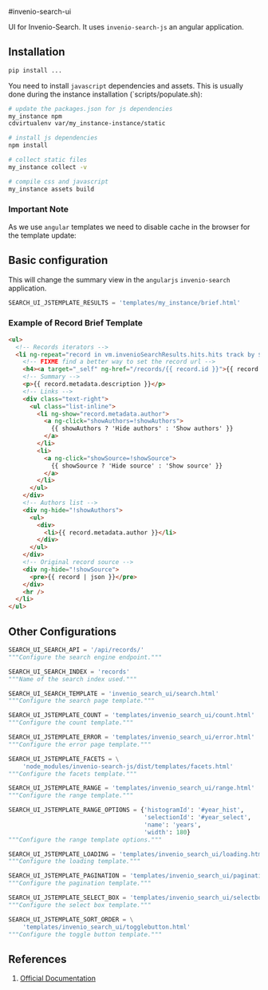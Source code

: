 #invenio-search-ui

UI for Invenio-Search. It uses `invenio-search-js` an angular application.


## Installation

```python
pip install ...
```
You need to install `javascript` dependencies and assets. This is usually done during the instance installation (`scripts/populate.sh):

```bash
# update the packages.json for js dependencies
my_instance npm
cdvirtualenv var/my_instance-instance/static

# install js dependencies
npm install

# collect static files
my_instance collect -v

# compile css and javascript
my_instance assets build
```
### Important Note

As we use `angular` templates we need to disable cache in the browser for the template update:

## Basic configuration

This will change the summary view in the `angularjs` `invenio-search` application.
```python
SEARCH_UI_JSTEMPLATE_RESULTS = 'templates/my_instance/brief.html'
```

### Example of Record Brief Template

```html
<ul>
  <!-- Records iterators -->
  <li ng-repeat="record in vm.invenioSearchResults.hits.hits track by $index">
    <!-- FIXME find a better way to set the record url -->
    <h4><a target="_self" ng-href="/records/{{ record.id }}">{{ record.metadata.title }}</a></h4>
    <!-- Summary -->
    <p>{{ record.metadata.description }}</p>
    <!-- Links -->
    <div class="text-right">
      <ul class="list-inline">
        <li ng-show="record.metadata.author">
          <a ng-click="showAuthors=!showAuthors">
            {{ showAuthors ? 'Hide authors' : 'Show authors' }}
          </a>
        </li>
        <li>
          <a ng-click="showSource=!showSource">
            {{ showSource ? 'Hide source' : 'Show source' }}
          </a>
        </li>
      </ul>
    </div>
    <!-- Authors list -->
    <div ng-hide="!showAuthors">
      <ul>
        <div>
          <li>{{ record.metadata.author }}</li>
        </div>
      </ul>
    </div>
    <!-- Original record source -->
    <div ng-hide="!showSource">
      <pre>{{ record | json }}</pre>
    </div>
    <hr />
  </li>
</ul>
```


## Other Configurations

```python
SEARCH_UI_SEARCH_API = '/api/records/'
"""Configure the search engine endpoint."""

SEARCH_UI_SEARCH_INDEX = 'records'
"""Name of the search index used."""

SEARCH_UI_SEARCH_TEMPLATE = 'invenio_search_ui/search.html'
"""Configure the search page template."""

SEARCH_UI_JSTEMPLATE_COUNT = 'templates/invenio_search_ui/count.html'
"""Configure the count template."""

SEARCH_UI_JSTEMPLATE_ERROR = 'templates/invenio_search_ui/error.html'
"""Configure the error page template."""

SEARCH_UI_JSTEMPLATE_FACETS = \
    'node_modules/invenio-search-js/dist/templates/facets.html'
"""Configure the facets template."""

SEARCH_UI_JSTEMPLATE_RANGE = 'templates/invenio_search_ui/range.html'
"""Configure the range template."""

SEARCH_UI_JSTEMPLATE_RANGE_OPTIONS = {'histogramId': '#year_hist',
                                      'selectionId': '#year_select',
                                      'name': 'years',
                                      'width': 180}
"""Configure the range template options."""

SEARCH_UI_JSTEMPLATE_LOADING = 'templates/invenio_search_ui/loading.html'
"""Configure the loading template."""

SEARCH_UI_JSTEMPLATE_PAGINATION = 'templates/invenio_search_ui/pagination.html'
"""Configure the pagination template."""

SEARCH_UI_JSTEMPLATE_SELECT_BOX = 'templates/invenio_search_ui/selectbox.html'
"""Configure the select box template."""

SEARCH_UI_JSTEMPLATE_SORT_ORDER = \
    'templates/invenio_search_ui/togglebutton.html'
"""Configure the toggle button template."""
```

## References

1. [Official Documentation](https://invenio-search-ui.readthedocs.io)